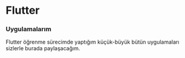 # Flutter
### Uygulamalarım

Flutter öğrenme sürecimde yaptığım küçük-büyük bütün uygulamaları sizlerle burada paylaşacağım.








